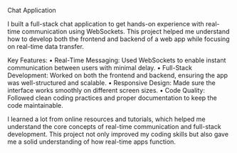 Chat Application

I built a full-stack chat application to get hands-on experience with real-time communication using WebSockets. This project helped me understand how to develop both the frontend and backend of a web app while focusing on real-time data transfer.

Key Features:
	•	Real-Time Messaging: Used WebSockets to enable instant communication between users with minimal delay.
	•	Full-Stack Development: Worked on both the frontend and backend, ensuring the app was well-structured and scalable.
	•	Responsive Design: Made sure the interface works smoothly on different screen sizes.
	•	Code Quality: Followed clean coding practices and proper documentation to keep the code maintainable.

I learned a lot from online resources and tutorials, which helped me understand the core concepts of real-time communication and full-stack development. This project not only improved my coding skills but also gave me a solid understanding of how real-time apps function.

